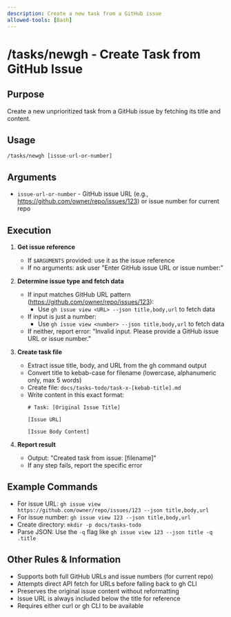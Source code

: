 ```yaml
---
description: Create a new task from a GitHub issue
allowed-tools: [Bash]
---
```


# /tasks/newgh - Create Task from GitHub Issue

## Purpose

Create a new unprioritized task from a GitHub issue by fetching its title and content.

## Usage

```
/tasks/newgh [issue-url-or-number]
```

## Arguments

- `issue-url-or-number` - GitHub issue URL (e.g., https://github.com/owner/repo/issues/123) or issue number for current repo

## Execution

1. **Get issue reference**
   - If `$ARGUMENTS` provided: use it as the issue reference
   - If no arguments: ask user "Enter GitHub issue URL or issue number:"

2. **Determine issue type and fetch data**
   - If input matches GitHub URL pattern (https://github.com/owner/repo/issues/123):
     - Use `gh issue view <URL> --json title,body,url` to fetch data
   - If input is just a number:
     - Use `gh issue view <number> --json title,body,url` to fetch data
   - If neither, report error: "Invalid input. Please provide a GitHub issue URL or issue number."

3. **Create task file**
   - Extract issue title, body, and URL from the gh command output
   - Convert title to kebab-case for filename (lowercase, alphanumeric only, max 5 words)
   - Create file: `docs/tasks-todo/task-x-[kebab-title].md`
   - Write content in this exact format:
     ```
     # Task: [Original Issue Title]
     
     [Issue URL]
     
     [Issue Body Content]
     ```

4. **Report result**
   - Output: "Created task from issue: [filename]"
   - If any step fails, report the specific error

## Example Commands

- For issue URL: `gh issue view https://github.com/owner/repo/issues/123 --json title,body,url`
- For issue number: `gh issue view 123 --json title,body,url`
- Create directory: `mkdir -p docs/tasks-todo`
- Parse JSON: Use the `-q` flag like `gh issue view 123 --json title -q .title`

## Other Rules & Information

- Supports both full GitHub URLs and issue numbers (for current repo)
- Attempts direct API fetch for URLs before falling back to gh CLI
- Preserves the original issue content without reformatting
- Issue URL is always included below the title for reference
- Requires either curl or gh CLI to be available